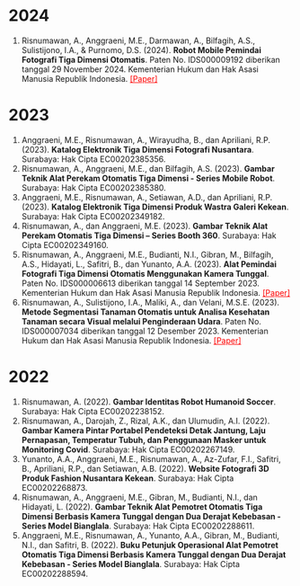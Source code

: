 # 2024
1. Risnumawan, A., Anggraeni, M.E., Darmawan, A., Bilfagih, A.S., Sulistijono, I.A., & Purnomo, D.S. (2024). **Robot Mobile Pemindai Fotografi Tiga Dimensi Otomatis**. Paten No. IDS000009192 diberikan tanggal 29 November 2024. Kementerian Hukum dan Hak Asasi Manusia Republik Indonesia. <a href="https://drive.google.com/open?id=1baf6ea0eXuIw4918BC8zbUnRAPuCe18n" style="color:red;">[Paper]</a>

# 2023
1. Anggraeni, M.E., Risnumawan, A., Wirayudha, B., dan Apriliani, R.P. (2023). **Katalog Elektronik Tiga Dimensi Fotografi Nusantara**. Surabaya: Hak Cipta EC00202385356.
1. Risnumawan, A., Anggraeni, M.E., dan Bilfagih, A.S. (2023). **Gambar Teknik Alat Perekam Otomatis Tiga Dimensi - Series Mobile Robot**. Surabaya: Hak Cipta EC00202385380.
1. Anggraeni, M.E., Risnumawan, A., Setiawan, A.D., dan Apriliani, R.P. (2023). **Katalog Elektronik Tiga Dimensi Produk Wastra Galeri Kekean**. Surabaya: Hak Cipta EC00202349182.
1. Risnumawan, A., dan Anggraeni, M.E. (2023). **Gambar Teknik Alat Perekam Otomatis Tiga Dimensi – Series Booth 360**. Surabaya: Hak Cipta EC00202349160.
1. Risnumawan, A., Anggraeni, M.E., Budianti, N.I., Gibran, M., Bilfagih, A.S., Hidayati, L., Safitri, B., dan Yunanto, A.A. (2023). **Alat Pemindai Fotografi Tiga Dimensi Otomatis Menggunakan Kamera Tunggal**. Paten No. IDS000006613 diberikan tanggal 14 September 2023. Kementerian Hukum dan Hak Asasi Manusia Republik Indonesia. <a href="https://drive.google.com/open?id=1o6BXqEUZ7zZHlj5R50SMlQWvrScyfdZW" style="color:red;">[Paper]</a>
1. Risnumawan, A., Sulistijono, I.A., Maliki, A., dan Velani, M.S.E. (2023). **Metode Segmentasi Tanaman Otomatis untuk Analisa Kesehatan Tanaman secara Visual melalui Penginderaan Udara**. Paten No. IDS000007034 diberikan tanggal 12 Desember 2023. Kementerian Hukum dan Hak Asasi Manusia Republik Indonesia. <a href="https://drive.google.com/open?id=1OYMcBudXYWP_EzRJyU2bl4SUVibjHMlq" style="color:red;">[Paper]</a>

# 2022
1. Risnumawan, A. (2022). **Gambar Identitas Robot Humanoid Soccer**. Surabaya: Hak Cipta EC00202238152.
1. Risnumawan, A., Darojah, Z., Rizal, A.K., dan Ulumudin, A.I. (2022). **Gambar Kamera Pintar Portabel Pendeteksi Detak Jantung, Laju Pernapasan, Temperatur Tubuh, dan Penggunaan Masker untuk Monitoring Covid**. Surabaya: Hak Cipta EC00202267149.
1. Yunanto, A.A., Anggraeni, M.E., Risnumawan, A., Az-Zufar, F.I., Safitri, B., Apriliani, R.P., dan Setiawan, A.B. (2022). **Website Fotografi 3D Produk Fashion Nusantara Kekean**. Surabaya: Hak Cipta EC00202268873.
1. Risnumawan, A., Anggraeni, M.E., Gibran, M., Budianti, N.I., dan Hidayati, L. (2022). **Gambar Teknik Alat Pemotret Otomatis Tiga Dimensi Berbasis Kamera Tunggal dengan Dua Derajat Kebebasan - Series Model Bianglala**. Surabaya: Hak Cipta EC00202288611.
1. Anggraeni, M.E., Risnumawan, A., Yunanto, A.A., Gibran, M., Budianti, N.I., dan Safitri, B. (2022). **Buku Petunjuk Operasional Alat Pemotret Otomatis Tiga Dimensi Berbasis Kamera Tunggal dengan Dua Derajat Kebebasan - Series Model Bianglala**. Surabaya: Hak Cipta EC00202288594.